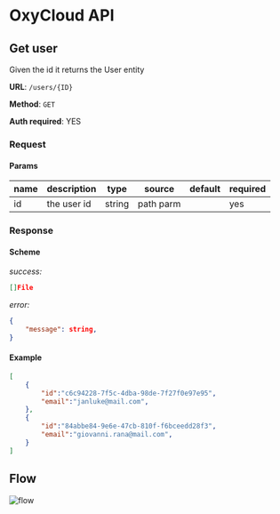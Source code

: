 # OxyCloud API
## Get user

Given the id it returns the User entity

**URL**: `/users/{ID}`

**Method**: `GET`

**Auth required**: YES

### Request
#### Params
|name     |description  |type   |source   |default |required|
|---------|-------------|-------|---------|--------|--------|
|id       |the user   id| string|path parm|        | yes    |

### Response
#### Scheme
*success:*
```json
[]File
```
*error:*
```json
{
    "message": string,
}
```

#### Example
```json
[
    {
        "id":"c6c94228-7f5c-4dba-98de-7f27f0e97e95",
        "email":"janluke@mail.com",
    },
    {
        "id":"84abbe84-9e6e-47cb-810f-f6bceedd28f3",
        "email":"giovanni.rana@mail.com",
    }
]
```
## Flow
![flow](https://www.plantuml.com/plantuml/png/VP31Rjiy383lVWeM-84_0v88kGRRq2m9kW05LYmhUbOasYOWInv5nSiEU_P9ZhjTcbrCaVxu4UHz5CsIEbVTMQp98snUZayvXrQaZskbM0_BXgHDfnIHJV22NfOcT4eFqUbJB751-KTSr84NlTE-2DLvjLgkbAKerHrvuvB5nExLhtBSXguBVjcNyTN_yEopjSjsa1QX3iw5WNm3ZZo2132CMX0YTRsZcj32cN2u9J_-mQO1Rt4Fw96rKyyHUSJUjlNPPBHGy0SlsF3uL9kdmuCM7FJbTkiHJMAIoy6YbnppojcblK6r3Oqd2RTx2vi4rQFkJbR_OuO4rWsgSMESiYFocGpUxjffqISTKUqkNdTXzsawayDQohMPcbR04gCfsrPLkT4ivSySDadQmFGJBLmBlzvLVwynoyyvVFbnsRgGB9Ii0DE-CtEDSvWAemBw4Do8LMEwM7miZMjW_9w8CLwfWQI5_yYMQV2-G9Dj3SVzutxx3SZEiTFauENp_ki-fnyoFZeB_-gKn3v2JHm50WCo1wxkqTjyWjy0)